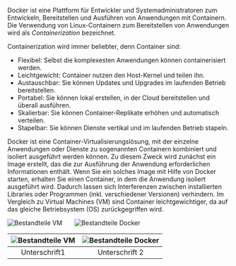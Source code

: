 Docker ist eine Plattform für Entwickler und Systemadministratoren zum Entwickeln, Bereitstellen und Ausführen von Anwendungen mit Containern. Die Verwendung von Linux-Containern zum Bereitstellen von Anwendungen wird als *Containerization* bezeichnet.

Containerization wird immer beliebter, denn Container sind:
- Flexibel: Selbst die komplexesten Anwendungen können containerisiert werden.
- Leichtgewicht: Container nutzen den Host-Kernel und teilen ihn.
- Austauschbar: Sie können Updates und Upgrades im laufenden Betrieb bereitstellen.
- Portabel: Sie können lokal erstellen, in der Cloud bereitstellen und überall ausführen.
- Skalierbar: Sie können Container-Replikate erhöhen und automatisch verteilen.
- Stapelbar: Sie können Dienste vertikal und im laufenden Betrieb stapeln.

Docker ist eine Container-Virtualisierungslösung, mit der einzelne Anwendungen oder Dienste zu sogenannten Containern kombiniert und isoliert ausgeführt werden können. Zu diesem Zweck wird zunächst ein Image erstellt, das die zur Ausführung der Anwendung erforderlichen Informationen enthält. Wenn Sie ein solches Image mit Hilfe von Docker starten, erhalten Sie einen Container, in dem die Anwendung isoliert ausgeführt wird. Dadurch lassen sich Interferenzen zwischen installierten Libraries oder Programmen (inkl. verschiedener Versionen) verhindern. Im Vergleich zu Virtual Machines (VM) sind Container leichtgewichtiger, da auf das gleiche Betriebsystem (OS) zurückgegriffen wird.

![Bestandteile VM](https://raw.githubusercontent.com/Luycia/katacoda-scenarios/main/docker-introdcution/assets/VM.svg) &nbsp;&nbsp;&nbsp;&nbsp;&nbsp; ![Bestandteile Docker](https://raw.githubusercontent.com/Luycia/katacoda-scenarios/main/docker-introdcution/assets/Docker.svg)

| ![Bestandteile VM](https://raw.githubusercontent.com/Luycia/katacoda-scenarios/main/docker-introdcution/assets/VM.svg) | ![Bestandteile Docker](https://raw.githubusercontent.com/Luycia/katacoda-scenarios/main/docker-introdcution/assets/Docker.svg) | 
|:--:|:--:|
| Unterschrift1 | Unterschrift 2 |